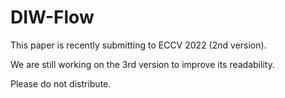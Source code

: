 # DIW-Flow

This paper is recently submitting to ECCV 2022 (2nd version).

We are still working on the 3rd version to improve its readability.

Please do not distribute.
